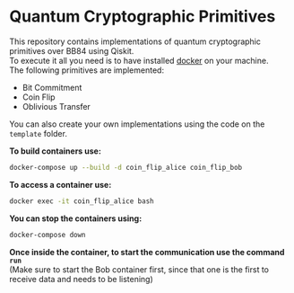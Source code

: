 # Quantum Cryptographic Primitives

This repository contains implementations of quantum cryptographic primitives over BB84 using Qiskit.  
To execute it all you need is to have installed [docker](https://www.docker.com/) on your machine.  
The following primitives are implemented:  
- Bit Commitment
- Coin Flip
- Oblivious Transfer

You can also create your own implementations using the code on the `template` folder.

**To build containers use:**
``` bash
docker-compose up --build -d coin_flip_alice coin_flip_bob
```

**To access a container use:**
``` bash
docker exec -it coin_flip_alice bash
```

**You can stop the containers using:**
``` bash
docker-compose down
```

**Once inside the container, to start the communication use the command `run`**  
(Make sure to start the Bob container first, since that one is the first to receive data and needs to be listening)

